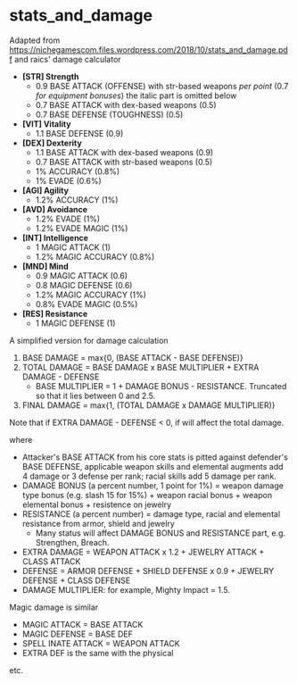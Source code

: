# stats_and_damage

Adapted from https://nichegamescom.files.wordpress.com/2018/10/stats_and_damage.pdf and raics' damage calculator

- **[STR] Strength**
  - 0.9 BASE ATTACK (OFFENSE) with str-based weapons *per point* (0.7 *for equipment bonuses*) the italic part is omitted below
  - 0.7 BASE ATTACK with dex-based weapons (0.5) 
  - 0.7 BASE DEFENSE (TOUGHNESS) (0.5)
- **[VIT] Vitality**
  - 1.1 BASE DEFENSE (0.9) 
- **[DEX] Dexterity**
  - 1.1 BASE ATTACK with dex-based weapons (0.9) 
  - 0.7 BASE ATTACK with str-based weapons (0.5)
  - 1% ACCURACY (0.8%) 
  - 1% EVADE (0.6%) 
- **[AGI] Agility**  
  - 1.2% ACCURACY (1%)  
- **[AVD] Avoidance**  
  - 1.2% EVADE (1%)  
  - 1.2% EVADE MAGIC (1%)  
- **[INT] Intelligence**  
  - 1 MAGIC ATTACK (1)  
  - 1.2% MAGIC ACCURACY (0.8%)  
- **[MND] Mind**  
  - 0.9 MAGIC ATTACK (0.6)  
  - 0.8 MAGIC DEFENSE (0.6)  
  - 1.2% MAGIC ACCURACY (1%)  
  - 0.8% EVADE MAGIC (0.5%)  
- **[RES] Resistance**  
  - 1 MAGIC DEFENSE (1) 

A simplified version for damage calculation

1. BASE DAMAGE = max{0, (BASE ATTACK - BASE DEFENSE)}					
2. TOTAL DAMAGE = BASE DAMAGE x BASE MULTIPLIER + EXTRA DAMAGE - DEFENSE
	- BASE MULTIPLIER = 1 + DAMAGE BONUS - RESISTANCE. Truncated so that it lies between 0 and 2.5.
3. FINAL DAMAGE = max{1, (TOTAL DAMAGE x DAMAGE MULTIPLIER)}	

Note that if EXTRA DAMAGE - DEFENSE < 0, if will affect the total damage.

where

- Attacker's BASE ATTACK from his core stats is pitted against defender's BASE DEFENSE, applicable weapon skills and elemental augments add 4 damage or 3 defense per rank; racial skills add 5 damage per rank.
- DAMAGE BONUS (a percent number, 1 point for 1%) = weapon damage type bonus (e.g. slash 15 for 15%) + weapon racial bonus + weapon elemental bonus + resistence on jewelry
- RESISTANCE (a percent number) = damage type, racial and elemental resistance from armor, shield and jewelry
  - Many status will affect DAMAGE BONUS and RESISTANCE part, e.g. Strengthen, Breach.
- EXTRA DAMAGE = WEAPON ATTACK x 1.2 + JEWELRY ATTACK + CLASS ATTACK
- DEFENSE = ARMOR DEFENSE + SHIELD DEFENSE x 0.9 + JEWELRY DEFENSE + CLASS DEFENSE
- DAMAGE MULTIPLIER: for example, Mighty Impact = 1.5.

Magic damage is similar

- MAGIC ATTACK = BASE ATTACK
- MAGIC DEFENSE = BASE DEF
- SPELL INATE ATTACK = WEAPON ATTACK
- EXTRA DEF is the same with the physical

etc.